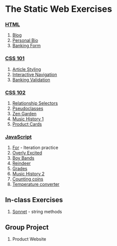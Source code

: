 # The Static Web Exercises

### [HTML](../resources/SW_HTML_101.md)
1. [Blog](SW_HTML_BLOG_01.md)
1. [Personal Bio](SW_HTML_PERSONAL_BIO.md)
1. [Banking Form](SW_HTML_BANKING_FORM.md)


### [CSS 101](../resources/SW_CSS_101.md)
1. [Article Styling](SW_CSS_ARTICLE_STYLES.md)
1. [Interactive Navigation](SW_CSS_INTERACTIVE_NAVIGATION.md)
1. [Banking Validation](SW_CSS_BANKING_VALIDATE.md)


### [CSS 102](../resources/SW_CSS_102.md)
1. [Relationship Selectors](SW_CSS_RELATIONSHIP_SELECTORS.md)
1. [Pseudoclasses](SW_CSS_PSEUDOCLASSES.md)
1. [Zen Garden](SW_CSS_ZEN_GARDEN.md)
1. [Music History 1](SW_CSS_MUSIC_HISTORY_01.md)
1. [Product Cards](SW_HTML_CSS_PRODUCT_CARDS.md)


### [JavaScript](../resources/SW_JS_IF_SWITCH_FOR.md)
1. [For](SW_JS_FOR.md) - Iteration practice
1. [Overly Excited](SW_JS_OVERLYEXCITED.md)
1. [Boy Bands](SW_JS_BOYBANDS.md)
1. [Reindeer](SW_JS_REINDEER.md)
1. [Grades](SW_JS_GRADES.md)
1. [Music History 2](SW_JS_MUSIC_HISTORY_02.md)
1. [Counting coins](SW_JS_COINS.md)
1. [Temperature converter](SW_JS_CONVERTER.md)


## In-class Exercises
1. [Sonnet](SW_JS_SONNET.md) - string methods


## Group Project
1. Product Website
